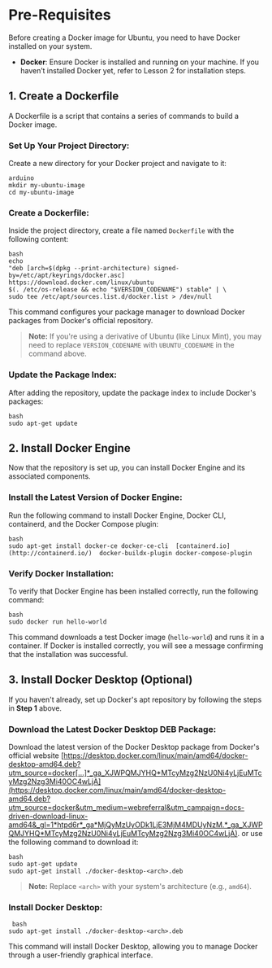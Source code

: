 
# Pre-Requisites

Before creating a Docker image for Ubuntu, you need to have Docker installed on your system.

-   **Docker**: Ensure Docker is installed and running on your machine. If you haven’t installed Docker yet, refer to Lesson 2 for installation steps.

## 1\. Create a Dockerfile

A Dockerfile is a script that contains a series of commands to build a Docker image.

###  **Set Up Your Project Directory**:

Create a new directory for your Docker project and navigate to it:
 
    arduino
	mkdir my-ubuntu-image
	cd my-ubuntu-image
	

### **Create a Dockerfile**:
Inside the project directory, create a file named `Dockerfile` with the following content:

	bash
	echo 
	"deb [arch=$(dpkg --print-architecture) signed-by=/etc/apt/keyrings/docker.asc]  https://download.docker.com/linux/ubuntu 
	$(. /etc/os-release && echo "$VERSION_CODENAME") stable" | \
	sudo tee /etc/apt/sources.list.d/docker.list > /dev/null
This command configures your package manager to download Docker packages from Docker's official repository.

 >**Note:**  If you're using a derivative of Ubuntu (like Linux Mint), you may need to replace  `VERSION_CODENAME`  with  `UBUNTU_CODENAME`  in the command above.


### **Update the Package Index**:
After adding the repository, update the package index to include Docker's packages:

	bash
	sudo apt-get update


## 2\. Install Docker Engine
Now that the repository is set up, you can install Docker Engine and its associated components.

###  **Install the Latest Version of Docker Engine**:
Run the following command to install Docker Engine, Docker CLI, containerd, and the Docker Compose plugin:

	bash
    sudo apt-get install docker-ce docker-ce-cli  [containerd.io](http://containerd.io/)  docker-buildx-plugin docker-compose-plugin


### **Verify Docker Installation**:

To verify that Docker Engine has been installed correctly, run the following command:

	bash
	sudo docker run hello-world
This command downloads a test Docker image (`hello-world`) and runs it in a container. If Docker is installed correctly, you will see a message confirming that the installation was successful.

## 3\. **Install Docker Desktop (Optional)**
If you haven't already, set up Docker's apt repository by following the steps in  **Step 1**  above.

###  **Download the Latest Docker Desktop DEB Package**:
Download the latest version of the Docker Desktop package from Docker's official website  [https://desktop.docker.com/linux/main/amd64/docker-desktop-amd64.deb?utm_source=docker[…]*_ga_XJWPQMJYHQ*MTcyMzg2NzU0Ni4yLjEuMTcyMzg2Nzg3Mi40OC4wLjA](https://desktop.docker.com/linux/main/amd64/docker-desktop-amd64.deb?utm_source=docker&utm_medium=webreferral&utm_campaign=docs-driven-download-linux-amd64&_gl=1*htpd6r*_ga*MjQyMzUyODk1LjE3MjM4MDUyNzM.*_ga_XJWPQMJYHQ*MTcyMzg2NzU0Ni4yLjEuMTcyMzg2Nzg3Mi40OC4wLjA). or use the following command to download it:

	bash
	sudo apt-get update
	sudo apt-get install ./docker-desktop-<arch>.deb

> **Note:**  Replace  `<arch>`  with your system's architecture (e.g.,  `amd64`).

### **Install Docker Desktop**:

	 bash
	sudo apt-get install ./docker-desktop-<arch>.deb
This command will install Docker Desktop, allowing you to manage Docker through a user-friendly graphical interface.
<!--stackedit_data:
eyJoaXN0b3J5IjpbNzk0MzIxODE3LDEyNDc3NzE3ODYsLTIwOD
g3NDY2MTIsNzMwOTk4MTE2XX0=
-->